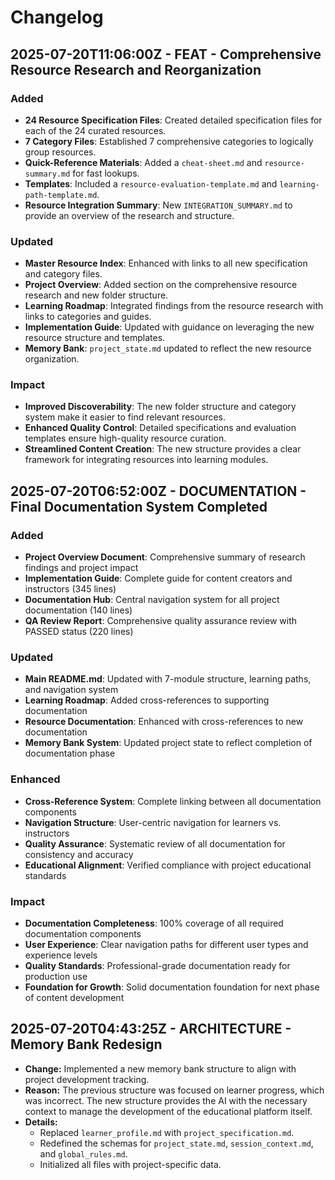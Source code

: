 # Changelog

## 2025-07-20T11:06:00Z - FEAT - Comprehensive Resource Research and Reorganization

### Added
- **24 Resource Specification Files**: Created detailed specification files for each of the 24 curated resources.
- **7 Category Files**: Established 7 comprehensive categories to logically group resources.
- **Quick-Reference Materials**: Added a `cheat-sheet.md` and `resource-summary.md` for fast lookups.
- **Templates**: Included a `resource-evaluation-template.md` and `learning-path-template.md`.
- **Resource Integration Summary**: New `INTEGRATION_SUMMARY.md` to provide an overview of the research and structure.

### Updated
- **Master Resource Index**: Enhanced with links to all new specification and category files.
- **Project Overview**: Added section on the comprehensive resource research and new folder structure.
- **Learning Roadmap**: Integrated findings from the resource research with links to categories and guides.
- **Implementation Guide**: Updated with guidance on leveraging the new resource structure and templates.
- **Memory Bank**: `project_state.md` updated to reflect the new resource organization.

### Impact
- **Improved Discoverability**: The new folder structure and category system make it easier to find relevant resources.
- **Enhanced Quality Control**: Detailed specifications and evaluation templates ensure high-quality resource curation.
- **Streamlined Content Creation**: The new structure provides a clear framework for integrating resources into learning modules.

## 2025-07-20T06:52:00Z - DOCUMENTATION - Final Documentation System Completed

### Added
- **Project Overview Document**: Comprehensive summary of research findings and project impact
- **Implementation Guide**: Complete guide for content creators and instructors (345 lines)
- **Documentation Hub**: Central navigation system for all project documentation (140 lines)
- **QA Review Report**: Comprehensive quality assurance review with PASSED status (220 lines)

### Updated
- **Main README.md**: Updated with 7-module structure, learning paths, and navigation system
- **Learning Roadmap**: Added cross-references to supporting documentation
- **Resource Documentation**: Enhanced with cross-references to new documentation
- **Memory Bank System**: Updated project state to reflect completion of documentation phase

### Enhanced
- **Cross-Reference System**: Complete linking between all documentation components
- **Navigation Structure**: User-centric navigation for learners vs. instructors
- **Quality Assurance**: Systematic review of all documentation for consistency and accuracy
- **Educational Alignment**: Verified compliance with project educational standards

### Impact
- **Documentation Completeness**: 100% coverage of all required documentation components
- **User Experience**: Clear navigation paths for different user types and experience levels
- **Quality Standards**: Professional-grade documentation ready for production use
- **Foundation for Growth**: Solid documentation foundation for next phase of content development

## 2025-07-20T04:43:25Z - ARCHITECTURE - Memory Bank Redesign

- **Change:** Implemented a new memory bank structure to align with project development tracking.
- **Reason:** The previous structure was focused on learner progress, which was incorrect. The new structure provides the AI with the necessary context to manage the development of the educational platform itself.
- **Details:**
    - Replaced `learner_profile.md` with `project_specification.md`.
    - Redefined the schemas for `project_state.md`, `session_context.md`, and `global_rules.md`.
    - Initialized all files with project-specific data.